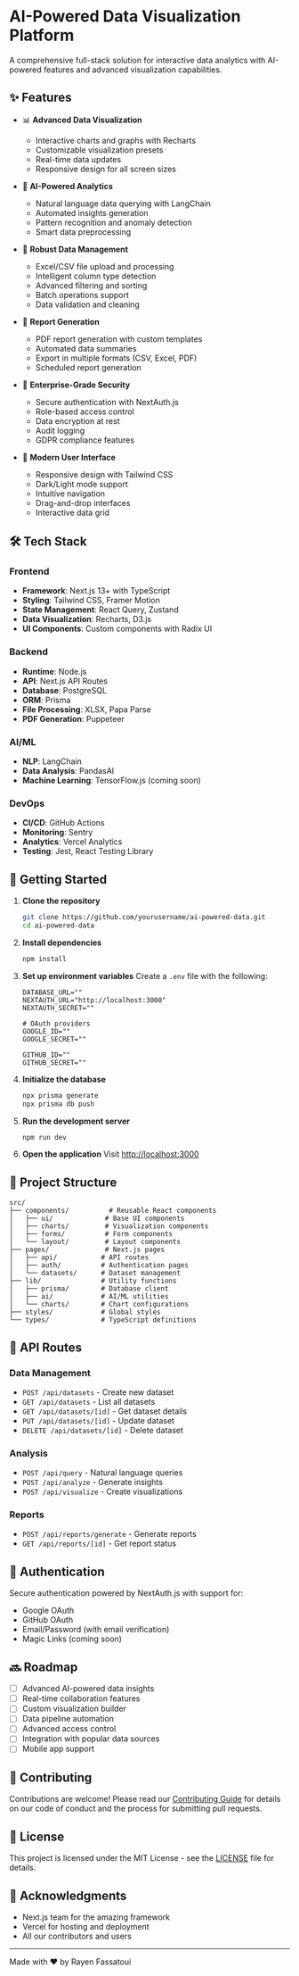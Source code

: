 # AI-Powered Data Visualization Platform

A comprehensive full-stack solution for interactive data analytics with AI-powered features and advanced visualization capabilities.

## ✨ Features

- 📊 **Advanced Data Visualization**
  - Interactive charts and graphs with Recharts
  - Customizable visualization presets
  - Real-time data updates
  - Responsive design for all screen sizes

- 🤖 **AI-Powered Analytics**
  - Natural language data querying with LangChain
  - Automated insights generation
  - Pattern recognition and anomaly detection
  - Smart data preprocessing

- 📁 **Robust Data Management**
  - Excel/CSV file upload and processing
  - Intelligent column type detection
  - Advanced filtering and sorting
  - Batch operations support
  - Data validation and cleaning

- 📑 **Report Generation**
  - PDF report generation with custom templates
  - Automated data summaries
  - Export in multiple formats (CSV, Excel, PDF)
  - Scheduled report generation

- 🔐 **Enterprise-Grade Security**
  - Secure authentication with NextAuth.js
  - Role-based access control
  - Data encryption at rest
  - Audit logging
  - GDPR compliance features

- 🎨 **Modern User Interface**
  - Responsive design with Tailwind CSS
  - Dark/Light mode support
  - Intuitive navigation
  - Drag-and-drop interfaces
  - Interactive data grid

## 🛠️ Tech Stack

### Frontend
- **Framework**: Next.js 13+ with TypeScript
- **Styling**: Tailwind CSS, Framer Motion
- **State Management**: React Query, Zustand
- **Data Visualization**: Recharts, D3.js
- **UI Components**: Custom components with Radix UI

### Backend
- **Runtime**: Node.js
- **API**: Next.js API Routes
- **Database**: PostgreSQL
- **ORM**: Prisma
- **File Processing**: XLSX, Papa Parse
- **PDF Generation**: Puppeteer

### AI/ML
- **NLP**: LangChain
- **Data Analysis**: PandasAI
- **Machine Learning**: TensorFlow.js (coming soon)

### DevOps
- **CI/CD**: GitHub Actions
- **Monitoring**: Sentry
- **Analytics**: Vercel Analytics
- **Testing**: Jest, React Testing Library

## 🚀 Getting Started

1. **Clone the repository**
   ```bash
   git clone https://github.com/yourusername/ai-powered-data.git
   cd ai-powered-data
   ```

2. **Install dependencies**
   ```bash
   npm install
   ```

3. **Set up environment variables**
   Create a `.env` file with the following:
   ```env
   DATABASE_URL=""
   NEXTAUTH_URL="http://localhost:3000"
   NEXTAUTH_SECRET=""

   # OAuth providers
   GOOGLE_ID=""
   GOOGLE_SECRET=""

   GITHUB_ID=""
   GITHUB_SECRET=""
   ```

4. **Initialize the database**
   ```bash
   npx prisma generate
   npx prisma db push
   ```

5. **Run the development server**
   ```bash
   npm run dev
   ```

6. **Open the application**
   Visit [http://localhost:3000](http://localhost:3000)

## 📁 Project Structure

```
src/
├── components/          # Reusable React components
│   ├── ui/             # Base UI components
│   ├── charts/         # Visualization components
│   ├── forms/          # Form components
│   └── layout/         # Layout components
├── pages/              # Next.js pages
│   ├── api/           # API routes
│   ├── auth/          # Authentication pages
│   └── datasets/      # Dataset management
├── lib/               # Utility functions
│   ├── prisma/        # Database client
│   ├── ai/            # AI/ML utilities
│   └── charts/        # Chart configurations
├── styles/            # Global styles
└── types/             # TypeScript definitions
```

## 🔄 API Routes

### Data Management
- `POST /api/datasets` - Create new dataset
- `GET /api/datasets` - List all datasets
- `GET /api/datasets/[id]` - Get dataset details
- `PUT /api/datasets/[id]` - Update dataset
- `DELETE /api/datasets/[id]` - Delete dataset

### Analysis
- `POST /api/query` - Natural language queries
- `POST /api/analyze` - Generate insights
- `POST /api/visualize` - Create visualizations

### Reports
- `POST /api/reports/generate` - Generate reports
- `GET /api/reports/[id]` - Get report status

## 🔐 Authentication

Secure authentication powered by NextAuth.js with support for:
- Google OAuth
- GitHub OAuth
- Email/Password (with email verification)
- Magic Links (coming soon)

## 🔜 Roadmap

- [ ] Advanced AI-powered data insights
- [ ] Real-time collaboration features
- [ ] Custom visualization builder
- [ ] Data pipeline automation
- [ ] Advanced access control
- [ ] Integration with popular data sources
- [ ] Mobile app support

## 🤝 Contributing

Contributions are welcome! Please read our [Contributing Guide](CONTRIBUTING.md) for details on our code of conduct and the process for submitting pull requests.

## 📝 License

This project is licensed under the MIT License - see the [LICENSE](LICENSE) file for details.

## 🙏 Acknowledgments

- Next.js team for the amazing framework
- Vercel for hosting and deployment
- All our contributors and users

---

Made with ❤️ by Rayen Fassatoui
